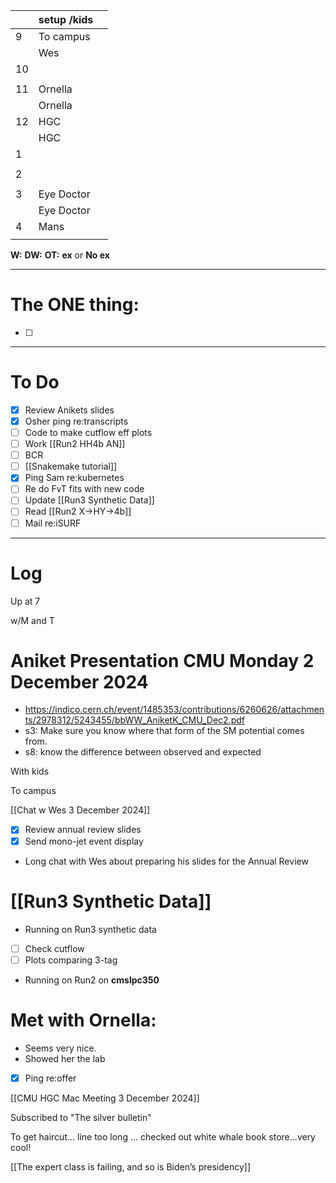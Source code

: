 
|     | setup /kids |     |
| --- | ----------- | --- |
| 9   | To campus   |     |
|     | Wes         |     |
| 10  |             |     |
|     |             |     |
| 11  | Ornella     |     |
|     | Ornella     |     |
| 12  | HGC         |     |
|     | HGC         |     |
| 1   |             |     |
|     |             |     |
| 2   |             |     |
|     |             |     |
| 3   | Eye Doctor  |     |
|     | Eye Doctor  |     |
| 4   | Mans        |     |
|     |             |     |

**W:**
**DW:**
**OT:**
**ex** or **No ex**

---
# The ONE thing: 
- [ ] 

---
# To Do

- [x] Review Anikets slides
- [x] Osher ping re:transcripts
- [ ] Code to make cutflow eff plots
- [ ] Work [[Run2 HH4b AN]]
- [ ] BCR
- [ ]  [[Snakemake tutorial]] 
- [x] Ping Sam re:kubernetes
- [ ] Re do FvT fits with new code
- [ ] Update [[Run3 Synthetic Data]]
- [ ] Read [[Run2 X->HY->4b]]
- [ ] Mail re:iSURF

---

# Log

Up at 7 

w/M and T 

# Aniket Presentation CMU Monday 2 December 2024
- https://indico.cern.ch/event/1485353/contributions/6260626/attachments/2978312/5243455/bbWW_AniketK_CMU_Dec2.pdf
- s3: Make sure you know where that form of the SM potential comes from. 
- s8: know the difference between observed and expected

With kids

To campus

[[Chat w Wes 3 December 2024]]
- [x] Review annual review slides
- [x] Send mono-jet event display
- Long chat with Wes about preparing his slides for the Annual Review

# [[Run3 Synthetic Data]]
- Running on Run3 synthetic data
- [ ] Check cutflow
- [ ] Plots comparing 3-tag 
- Running on Run2 on **cmslpc350**

# Met with Ornella: 
- Seems very nice.
- Showed her the lab
- [x] Ping re:offer


[[CMU HGC Mac Meeting 3 December 2024]]

Subscribed to "The silver bulletin"

To get haircut... line too long ... checked out white whale book store...very cool!

[[The expert class is failing, and so is Biden’s presidency]]


